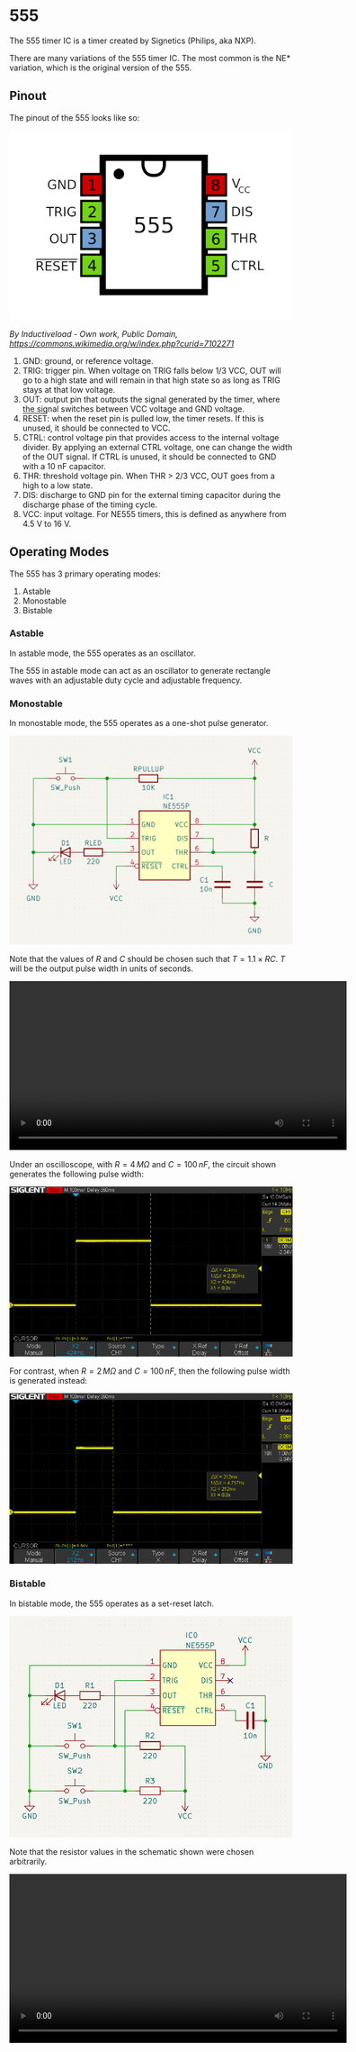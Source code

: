 # 555

The 555 timer IC is a timer created by Signetics (Philips, aka NXP).

There are many variations of the 555 timer IC. The most common is the NE* variation, which is the original version of the 555.

## Pinout

The pinout of the 555 looks like so:

![](./figures/555-pinout.png)

*By Inductiveload - Own work, Public Domain, https://commons.wikimedia.org/w/index.php?curid=7102271*

1. GND: ground, or reference voltage.
2. TRIG: trigger pin. When voltage on TRIG falls below 1/3 VCC, OUT will go to a high state and will remain in that high state so as long as TRIG stays at that low voltage.
3. OUT: output pin that outputs the signal generated by the timer, where the signal switches between VCC voltage and GND voltage.
4. <span style="text-decoration:overline">RESET</span>: when the reset pin is pulled low, the timer resets. If this is unused, it should be connected to VCC.
5. CTRL: control voltage pin that provides access to the internal voltage divider. By applying an external CTRL voltage, one can change the width of the OUT signal. If CTRL is unused, it should be connected to GND with a 10 nF capacitor.
6. THR: threshold voltage pin. When THR > 2/3 VCC, OUT goes from a high to a low state.
7. DIS: discharge to GND pin for the external timing capacitor during the discharge phase of the timing cycle.
8. VCC: input voltage. For NE555 timers, this is defined as anywhere from 4.5 V to 16 V.

## Operating Modes

The 555 has 3 primary operating modes:
1. Astable
2. Monostable
3. Bistable

### Astable

In astable mode, the 555 operates as an oscillator.

The 555 in astable mode can act as an oscillator to generate rectangle waves with an adjustable duty cycle and adjustable frequency.

### Monostable

In monostable mode, the 555 operates as a one-shot pulse generator.

![](./figures/555_monostable/circuit.png)

Note that the values of $R$ and $C$ should be chosen such that $T = 1.1 \times RC$. $T$ will be the output pulse width in units of seconds.

<video width="600" controls>
	<source src="./figures/555_monostable/circuit.mov" type="video/mp4">
</video>

Under an oscilloscope, with $R = 4\,M\Omega$ and $C = 100\,nF$, the circuit shown generates the following pulse width:

![](./figures/555_monostable/oscilloscope-0.png)

For contrast, when $R = 2\,M\Omega$ and $C = 100\,nF$, then the following pulse width is generated instead:

![](./figures/555_monostable/oscilloscope-1.png)

### Bistable

In bistable mode, the 555 operates as a set-reset latch.

![](./figures/555_bistable/circuit.png)

Note that the resistor values in the schematic shown were chosen arbitrarily.

<video width="600" controls>
	<source src="./figures/555_bistable/circuit.mov" type="video/mp4">
</video>
